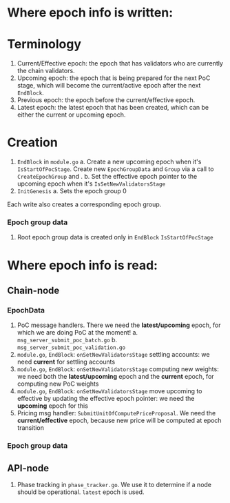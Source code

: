 # Where epoch info is written:

# Terminology

1. Current/Effective epoch: the epoch that has validators who are currently the chain validators.
2. Upcoming epoch: the epoch that is being prepared for the next PoC stage, which will become the current/active epoch after the next `EndBlock`.
3. Previous epoch: the epoch before the current/effective epoch.
4. Latest epoch: the latest epoch that has been created, which can be either the current or upcoming epoch.

# Creation

1. `EndBlock` in `module.go`
    a. Create a new upcoming epoch when it's `IsStartOfPocStage`. Create new `EpochGroupData` and `Group` via a call to `CreateEpochGroup` and .
    b. Set the effective epoch pointer to the upcoming epoch when it's `IsSetNewValidatorsStage`
2. `InitGenesis`
    a. Sets the epoch group 0

Each write also creates a corresponding epoch group.

### Epoch group data

1. Root epoch group data is created only in `EndBlock` `IsStartOfPocStage`

# Where epoch info is read:

## Chain-node

### EpochData

1. PoC message handlers. There we need the **latest/upcoming** epoch, for which we are doing PoC at the moment!
   a. `msg_server_submit_poc_batch.go`
   b. `msg_server_submit_poc_validation.go`
2. `module.go`, `EndBlock`: `onSetNewValidatorsStage` settling accounts: we need **current** for settling accounts
3. `module.go`, `EndBlock`: `onSetNewValidatorsStage` computing new weights: we need both the **latest/upcoming** epoch and the **current** epoch, for computing new PoC weights
4. `module.go`, `EndBlock`: `onSetNewValidatorsStage` move upcoming to effective by updating the effective epoch pointer: we need the **upcoming** epoch for this
5. Pricing msg handler: `SubmitUnitOfComputePriceProposal`. We need the **current/effective** epoch, because new price will be computed at epoch transition

### Epoch group data

## API-node

1. Phase tracking in `phase_tracker.go`. We use it to determine if a node should be operational. `latest` epoch is used. 

